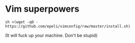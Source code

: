 # Vim superpowers

    sh <(wget -qO - https://github.com/epeli/vimconfig/raw/master/install.sh)

(It will fuck up your machine. Don't be stupid)
